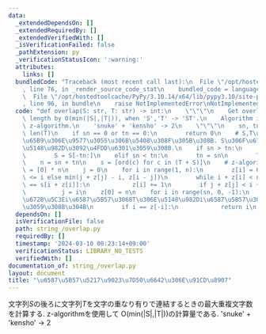 ```yaml
---
data:
  _extendedDependsOn: []
  _extendedRequiredBy: []
  _extendedVerifiedWith: []
  _isVerificationFailed: false
  _pathExtension: py
  _verificationStatusIcon: ':warning:'
  attributes:
    links: []
  bundledCode: "Traceback (most recent call last):\n  File \"/opt/hostedtoolcache/PyPy/3.10.14/x64/lib/pypy3.10/site-packages/onlinejudge_verify/documentation/build.py\"\
    , line 76, in _render_source_code_stat\n    bundled_code = language.bundle(\n\
    \  File \"/opt/hostedtoolcache/PyPy/3.10.14/x64/lib/pypy3.10/site-packages/onlinejudge_verify/languages/python.py\"\
    , line 96, in bundle\n    raise NotImplementedError\nNotImplementedError\n"
  code: "def overlap(S: str, T: str) -> int:\n    \"\"\"\n    Get overlapped string\
    \ length by O(min(|S|,|T|)), when 'S','T' -> 'ST'.\n    Algorithm is based on\
    \ z-algorithm.\n    'snuke' + 'kensho' -> 2\n    \"\"\"\n    sn, tn = len(S),\
    \ len(T)\n    if sn == 0 or tn == 0:\n        return 0\n    # S,T\u306F\u77ED\u3044\
    \u65B9\u306E\u9577\u3055\u306B\u5408\u308F\u305B\u308B. S\u306F\u672B\u5C3E, T\u306F\
    \u5148\u982D\u3092\u4FDD\u6301\u3059\u308B.\n    if sn > tn:\n        sn = tn\n\
    \        S = S[-tn:]\n    elif sn < tn:\n        tn = sn\n        T = T[:sn]\n\
    \    n = sn + tn\n    s = [ord(c) for c in (T + S)]\n    # z-algorithm\n    z\
    \ = [0] * n\n    j = 0\n    for i in range(1, n):\n        z[i] = 0 if j + z[j]\
    \ <= i else min(j + z[j] - i, z[i - j])\n        while i + z[i] < n and s[z[i]]\
    \ == s[i + z[i]]:\n            z[i] += 1\n        if j + z[j] < i + z[i]:\n  \
    \          j = i\n    z[0] = n\n    for i in range(sn, 0, -1):\n        # S\u306E\
    \u672B\u5C3Ei\u6587\u5B57\u3068T\u306E\u5148\u982Di\u6587\u5B57\u304C\u5408\u81F4\
    \u3059\u308B\u304B\n        if i == z[-i]:\n            return i\n    return 0\n"
  dependsOn: []
  isVerificationFile: false
  path: string_/overlap.py
  requiredBy: []
  timestamp: '2024-03-10 00:23:14+09:00'
  verificationStatus: LIBRARY_NO_TESTS
  verifiedWith: []
documentation_of: string_/overlap.py
layout: document
title: "\u6587\u5B57\u5217\u9023\u7D50\u6642\u306E\u91CD\u8907"
---
```


文字列$S$の後ろに文字列$T$を文字の重なり有りで連結するときの最大重複文字数を計算する.
z-algorithmを使用して O(min(|S|,|T|))の計算量である.
'snuke' + 'kensho' -> 2